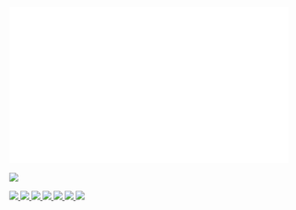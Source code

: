 ![Metrics](https://raw.githubusercontent.com/mbourand/mbourand/master/github-metrics.svg)

<a href="https://github.com/mbourand?tab=repositories"><img width="450px" src="https://1337-readme.vercel.app/api/profile?cursus=42cursus&dark=true&leet_logo=hide&login=mbourand">
        
<img src="https://img.shields.io/badge/-VS%20Code-blue?label=%20&logo=Visual%20Studio%20Code&labelColor=gray&logoColor=31A4F1&style=for-the-badge&logoWidth=15">&nbsp;<img src="https://img.shields.io/badge/-C/C++-31A4F1?label=%20&logo=C&labelColor=gray&logoColor=31A4F1&style=for-the-badge&logoWidth=15">&nbsp;<img src="https://img.shields.io/badge/-Java-FF9300?label=%20&logo=Java&labelColor=gray&logoColor=FFFFFF&style=for-the-badge&logoWidth=15">&nbsp;<img src="https://img.shields.io/badge/-Shell-4EAA25?label=%20&logo=GNU%20Bash&labelColor=gray&logoColor=FFFFFF&style=for-the-badge&logoWidth=15">&nbsp;<img src="https://img.shields.io/badge/-Windows-0078D6?label=%20&logo=Windows&labelColor=gray&logoColor=0078D6&style=for-the-badge&logoWidth=15">&nbsp;<img src="https://img.shields.io/badge/-Linux-0078D6?label=%20&logo=Linux&labelColor=gray&logoColor=FFFFFF&style=for-the-badge&logoWidth=15">&nbsp;<img src="https://img.shields.io/badge/-GitHub-24292E?label=%20&logo=GitHUb&labelColor=gray&logoColor=FFFFFF&style=for-the-badge&logoWidth=15">
